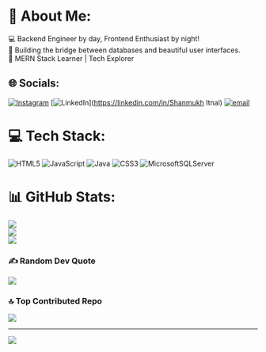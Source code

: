 # 💫 About Me:
💻 Backend Engineer by day, Frontend Enthusiast by night!<br>🌟 Building the bridge between databases and beautiful user interfaces.<br>🚀 MERN Stack Learner | Tech Explorer


## 🌐 Socials:
[![Instagram](https://img.shields.io/badge/Instagram-%23E4405F.svg?logo=Instagram&logoColor=white)](https://instagram.com/shanmukh_itnal) [![LinkedIn](https://img.shields.io/badge/LinkedIn-%230077B5.svg?logo=linkedin&logoColor=white)](https://linkedin.com/in/Shanmukh Itnal) [![email](https://img.shields.io/badge/Email-D14836?logo=gmail&logoColor=white)](mailto:shanmukhitnal17@gmail.com) 

# 💻 Tech Stack:
![HTML5](https://img.shields.io/badge/html5-%23E34F26.svg?style=flat&logo=html5&logoColor=white) ![JavaScript](https://img.shields.io/badge/javascript-%23323330.svg?style=flat&logo=javascript&logoColor=%23F7DF1E) ![Java](https://img.shields.io/badge/java-%23ED8B00.svg?style=flat&logo=openjdk&logoColor=white) ![CSS3](https://img.shields.io/badge/css3-%231572B6.svg?style=flat&logo=css3&logoColor=white) ![MicrosoftSQLServer](https://img.shields.io/badge/Microsoft%20SQL%20Server-CC2927?style=flat&logo=microsoft%20sql%20server&logoColor=white)
# 📊 GitHub Stats:
![](https://github-readme-stats.vercel.app/api?username=ShanmukhItnal&theme=vision-friendly-dark&hide_border=false&include_all_commits=false&count_private=true)<br/>
![](https://nirzak-streak-stats.vercel.app/?user=ShanmukhItnal&theme=vision-friendly-dark&hide_border=false)<br/>
![](https://github-readme-stats.vercel.app/api/top-langs/?username=ShanmukhItnal&theme=vision-friendly-dark&hide_border=false&include_all_commits=false&count_private=true&layout=compact)

### ✍️ Random Dev Quote
![](https://quotes-github-readme.vercel.app/api?type=horizontal&theme=radical)

### 🔝 Top Contributed Repo
![](https://github-contributor-stats.vercel.app/api?username=ShanmukhItnal&limit=5&theme=dark&combine_all_yearly_contributions=true)

---
[![](https://visitcount.itsvg.in/api?id=ShanmukhItnal&icon=0&color=0)](https://visitcount.itsvg.in)

<!-- Proudly created with GPRM ( https://gprm.itsvg.in ) -->
